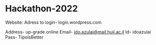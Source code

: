 # Hackathon-2022

Website:
Adress to login- login.wordpress.com

Address- up-grade.online
Email- ido.azulai@mail.huji.ac.il
Id- idoazulai
Pass- TipoIsBetter
